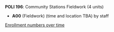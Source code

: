 **POLI 196**: Community Stations Fieldwork (4 units)

- **A00** (Fieldwork) (time and location TBA) by staff

[Enrollment numbers over time](./POLI196.tsv)
